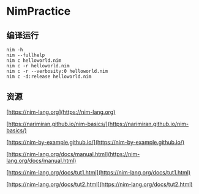# NimPractice

## 编译运行

```
nim -h
nim --fullhelp
nim c helloworld.nim
nim c -r helloworld.nim
nim c -r --verbosity:0 helloworld.nim
nim c -d:release helloworld.nim
```

## 资源

[https://nim-lang.org](https://nim-lang.org)

[https://narimiran.github.io/nim-basics/](https://narimiran.github.io/nim-basics/)

[https://nim-by-example.github.io/](https://nim-by-example.github.io/)

[https://nim-lang.org/docs/manual.html](https://nim-lang.org/docs/manual.html)

[https://nim-lang.org/docs/tut1.html](https://nim-lang.org/docs/tut1.html)

[https://nim-lang.org/docs/tut2.html](https://nim-lang.org/docs/tut2.html)

